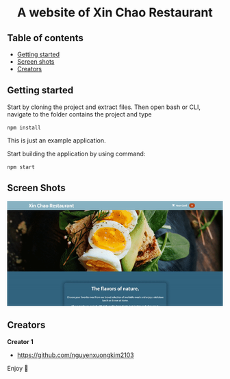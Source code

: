 <div align="center">
  <h1 align="center">
    A website of Xin Chao Restaurant
  </h1>
</div>


## Table of contents

- [Getting started](#getting-started)
- [Screen shots](#screen-shots)
- [Creators](#creators)

## Getting started

Start by cloning the project and extract files. Then open bash or CLI, navigate to the folder contains the project and type

```
npm install
```

This is just an example application.

Start building the application by using command:

```
npm start
```

## Screen Shots

<p align="center">
  <img src="xin-chao.gif" width=auto height=auto title="Xin Chao Restaurant's Website">
</p>



## Creators

**Creator 1**

- <https://github.com/nguyenxuongkim2103>


Enjoy :metal:

